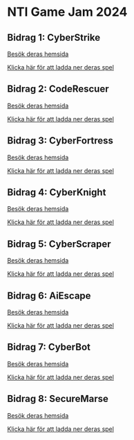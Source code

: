 # NTI Game Jam 2024

## Bidrag 1: CyberStrike
[Besök deras hemsida](https://cyberstrike-thegame.replit.app/)

[Klicka här för att ladda ner deras spel](https://github.com/NTI-Game-Jam-2024/CyberStrike/releases/download/1.0/CyberStrikeBuild.zip)


## Bidrag 2: CodeRescuer
[Besök deras hemsida](https://coderescuer-thegame.replit.app/)

[Klicka här för att ladda ner deras spel]()

## Bidrag 3: CyberFortress
[Besök deras hemsida](https://cyberfortress-thegame.replit.app/)

[Klicka här för att ladda ner deras spel](https://github.com/NTI-Game-Jam-2024/Cyber-Fortress/releases/download/1.0.0/Cyber-Fortress.7z)

## Bidrag 4: CyberKnight
[Besök deras hemsida](https://cyberknight-thegame.replit.app)

[Klicka här för att ladda ner deras spel]()

## Bidrag 5: CyberScraper
[Besök deras hemsida](https://cyberscraper-thegame.replit.app)

[Klicka här för att ladda ner deras spel]()

## Bidrag 6: AiEscape
[Besök deras hemsida](https://aiescape-thegame.replit.app)

[Klicka här för att ladda ner deras spel]()

## Bidrag 7: CyberBot
[Besök deras hemsida](https://cyberbot-thegame.replit.app)

[Klicka här för att ladda ner deras spel]()

## Bidrag 8: SecureMarse
[Besök deras hemsida](https://securemarse-thegame.replit.app/)

[Klicka här för att ladda ner deras spel]()

